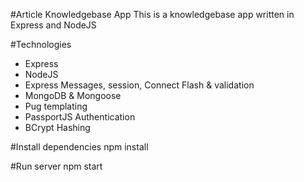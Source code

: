 #Article Knowledgebase App
This is a knowledgebase app written in Express and NodeJS

#Technologies
* Express
* NodeJS
* Express Messages, session, Connect Flash & validation
* MongoDB & Mongoose
* Pug templating
* PassportJS Authentication
* BCrypt Hashing

#Install dependencies
npm install

#Run server
npm start